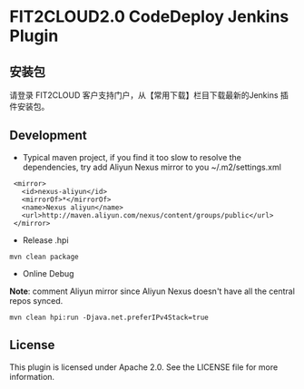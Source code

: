 FIT2CLOUD2.0 CodeDeploy Jenkins Plugin
=============================

安装包
----------

请登录 FIT2CLOUD 客户支持门户，从【常用下载】栏目下载最新的Jenkins 插件安装包。


Development
----------

- Typical maven project, if you find it too slow to resolve the dependencies, try add Aliyun Nexus mirror to you ~/.m2/settings.xml

```
 <mirror>
   <id>nexus-aliyun</id>
   <mirrorOf>*</mirrorOf>
   <name>Nexus aliyun</name>
   <url>http://maven.aliyun.com/nexus/content/groups/public</url>
 </mirror> 
```

- Release .hpi

```
mvn clean package
```

- Online Debug

**Note**: comment Aliyun mirror since Aliyun Nexus doesn't have all the central repos synced.

```
mvn clean hpi:run -Djava.net.preferIPv4Stack=true
```

License
-------

This plugin is licensed under Apache 2.0. See the LICENSE file for more information.
